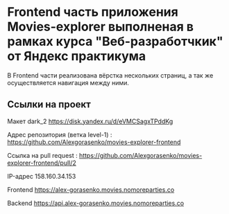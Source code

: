 # Frontend часть приложения Movies-explorer выполненая в рамках курса "Веб-разработчкик" от Яндекс практикума

В Frontend части реализована вёрстка нескольких страниц, а так же осуществляется навигация между ними.


## Ссылки на проект

Макет dark_2 https://disk.yandex.ru/d/eVMCSagxTPddKg

Адрес репозитория (ветка level-1) : https://github.com/Alexgorasenko/movies-explorer-frontend

Ссылка на pull request : https://github.com/Alexgorasenko/movies-explorer-frontend/pull/2

IP-адрес 158.160.34.153

Frontend https://alex-gorasenko.movies.nomoreparties.co

Backend https://api.alex-gorasenko.movies.nomoreparties.co
